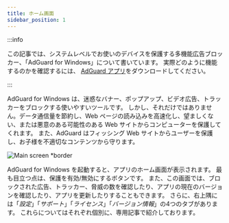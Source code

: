 ```yaml
---
title: ホーム画面
sidebar_position: 1
---
```


:::info

この記事では、システムレベルでお使いのデバイスを保護する多機能広告ブロッカー、「AdGuard for Windows」について書いています。 実際どのように機能するのかを確認するには、 [AdGuard アプリ](https://agrd.io/download-kb-adblock)をダウンロードしてください。

:::

AdGuard for Windows は、迷惑なバナー、ポップアップ、ビデオ広告、トラッカーをブロックする使いやすいツールです。 しかし、それだけではありません。データ通信量を節約し、Web ページの読み込みを高速化し、望ましくない、または悪意のある可能性のある Web サイトからコンピューターを保護してくれます。 また、AdGuard はフィッシング Web サイトからユーザーを保護し、お子様を不適切なコンテンツから守ります。

![Main screen \*border](https://cdn.adtidy.org/content/kb/ad_blocker/windows/overview/main_screen_en.png)

AdGuard for Windows を起動すると、アプリのホーム画面が表示されます。 最も目立つ点は、保護を有効/無効にするボタンです。 また、この画面では、ブロックされた広告、トラッカー、脅威の数を確認したり、アプリの現在のバージョンを確認したり、アプリを更新したりすることもできます。 さらに、右上隅には「_設定_」「_サポート_」「_ライセンス_」「_バージョン情報_」の4つのタブがあります。 これらについてはそれぞれ個別に、専用記事で紹介しております。
